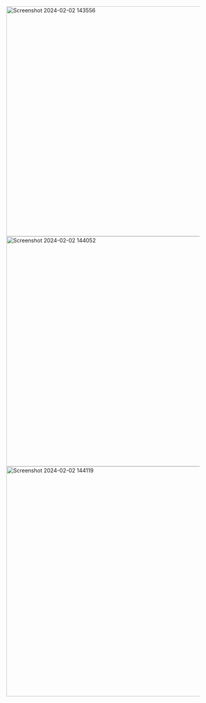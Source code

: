 <img style="height: 600px; width: 900px; object-fit: cover;" alt="Screenshot 2024-02-02 143556" src="https://github.com/StiliyanIliev27/ASP.NET_Fundamentals/assets/142061336/5b4e7fa3-66dd-4ea7-9b1e-a477940dc17a">
<img style="height: 600px; width: 900px;" alt="Screenshot 2024-02-02 144052" src="https://github.com/StiliyanIliev27/ASP.NET_Fundamentals/assets/142061336/1deab5f7-6ad7-4a50-a403-7879a2ae5654">
<img style="height: 600px; width: 900px;" alt="Screenshot 2024-02-02 144119" src="https://github.com/StiliyanIliev27/ASP.NET_Fundamentals/assets/142061336/10703d13-322a-4fd8-a4ae-1fe26e28bb8c">
